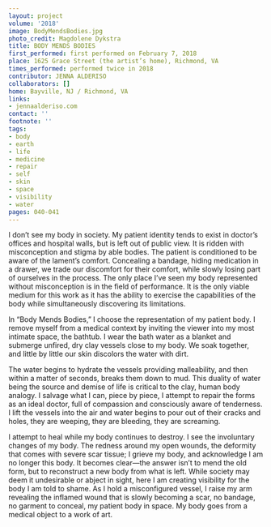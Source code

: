 ```yaml
---
layout: project
volume: '2018'
image: BodyMendsBodies.jpg
photo_credit: Magdolene Dykstra
title: BODY MENDS BODIES
first_performed: first performed on February 7, 2018
place: 1625 Grace Street (the artist’s home), Richmond, VA
times_performed: performed twice in 2018
contributor: JENNA ALDERISO
collaborators: []
home: Bayville, NJ / Richmond, VA
links:
- jennaalderiso.com
contact: ''
footnote: ''
tags:
- body
- earth
- life
- medicine
- repair
- self
- skin
- space
- visibility
- water
pages: 040-041
---
```


I don’t see my body in society. My patient identity tends to exist in doctor’s offices and hospital walls, but is left out of public view. It is ridden with misconception and stigma by able bodies. The patient is conditioned to be aware of the lament’s comfort. Concealing a bandage, hiding medication in a drawer, we trade our discomfort for their comfort, while slowly losing part of ourselves in the process. The only place I’ve seen my body represented without misconception is in the field of performance. It is the only viable medium for this work as it has the ability to exercise the capabilities of the body while simultaneously discovering its limitations.

In “Body Mends Bodies,” I choose the representation of my patient body. I remove myself from a medical context by inviting the viewer into my most intimate space, the bathtub. I wear the bath water as a blanket and submerge unfired, dry clay vessels close to my body. We soak together, and little by little our skin discolors the water with dirt.

The water begins to hydrate the vessels providing malleability, and then within a matter of seconds, breaks them down to mud. This duality of water being the source and demise of life is critical to the clay, human body analogy. I salvage what I can, piece by piece, I attempt to repair the forms as an ideal doctor, full of compassion and consciously aware of tenderness. I lift the vessels into the air and water begins to pour out of their cracks and holes, they are weeping, they are bleeding, they are screaming.

I attempt to heal while my body continues to destroy. I see the involuntary changes of my body. The redness around my open wounds, the deformity that comes with severe scar tissue; I grieve my body, and acknowledge I am no longer this body. It becomes clear—the answer isn’t to mend the old form, but to reconstruct a new body from what is left. While society may deem it undesirable or abject in sight, here I am creating visibility for the body I am told to shame. As I hold a misconfigured vessel, I raise my arm revealing the inflamed wound that is slowly becoming a scar, no bandage, no garment to conceal, my patient body in space. My body goes from a medical object to a work of art.
